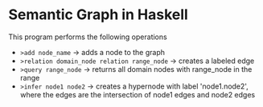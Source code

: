 # Semantic Graph in Haskell
This program performs the following operations
- `>add node_name` -> adds a node to the graph
- `>relation domain_node relation range_node` -> creates a labeled edge
- `>query range_node` -> returns all domain nodes with range_node in the range
- `>infer node1 node2` -> creates a hypernode with label 'node1.node2', where the edges are the intersection of node1 edges and node2 edges
